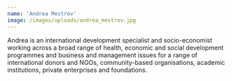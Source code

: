 ```yaml
---
name: 'Andrea Mestrov'
image: /images/uploads/andrea_mestrov.jpg
---
```

Andrea is an international development specialist and socio-economist working across a broad range of health, economic and social development programmes and business and management issues for a range of international donors and NGOs, community-based organisations, academic institutions, private enterprises and foundations.